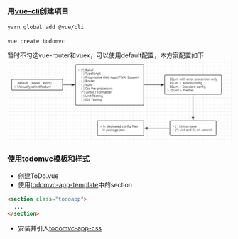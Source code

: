 ### 用[vue-cli](https://cli.vuejs.org/zh/)创建项目
```
yarn global add @vue/cli

vue create todomvc
```
暂时不勾选vue-router和vuex，可以使用default配置，本方案配置如下
![](./src/assets/vue-cli-select.png)

### 使用todomvc模板和样式
+ 创建ToDo.vue
+ 使用[todomvc-app-template](https://github.com/tastejs/todomvc-app-template/blob/master/index.html)中的section
```html
<section class="todoapp">
  ...
</section>
```
+ 安装并引入[todomvc-app-css](https://github.com/tastejs/todomvc-app-css)